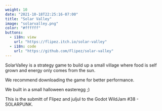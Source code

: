 ```yaml
---
weight: 10
date: "2021-10-18T22:25:16-07:00"
title: "Solar Valley"
image: "solarvalley.png"
color: "#ffffff"
buttons:
  - i18n: view
    url: "https://flipez.itch.io/solar-valley"
  - i18n: code 
    url: "https://github.com/Flipez/solar-valley"
---
```

SolarValley is a strategy game to build up a small village where food is self grown and energy only comes from the sun.

We recommend downloading the game for better performance.

We built in a small halloween easteregg ;)

This is the submitt of Flipez and juljul to the Godot WildJam #38 - SOLARPUNK.
